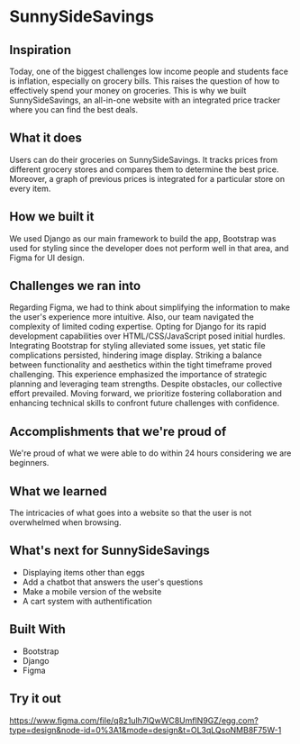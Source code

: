 # SunnySideSavings

## Inspiration

Today, one of the biggest challenges low income people and students face is inflation, especially on grocery bills. This raises the question of how to effectively spend your money on groceries. This is why we built SunnySideSavings, an all-in-one website with an integrated price tracker where you can find the best deals.
## What it does

Users can do their groceries on SunnySideSavings. It tracks prices from different grocery stores and compares them to determine the best price. Moreover, a graph of previous prices is integrated for a particular store on every item.
## How we built it

We used Django as our main framework to build the app, Bootstrap was used for styling since the developer does not perform well in that area, and Figma for UI design.
## Challenges we ran into

Regarding Figma, we had to think about simplifying the information to make the user's experience more intuitive. Also, our team navigated the complexity of limited coding expertise. Opting for Django for its rapid development capabilities over HTML/CSS/JavaScript posed initial hurdles. Integrating Bootstrap for styling alleviated some issues, yet static file complications persisted, hindering image display. Striking a balance between functionality and aesthetics within the tight timeframe proved challenging. This experience emphasized the importance of strategic planning and leveraging team strengths. Despite obstacles, our collective effort prevailed. Moving forward, we prioritize fostering collaboration and enhancing technical skills to confront future challenges with confidence.
## Accomplishments that we're proud of

We're proud of what we were able to do within 24 hours considering we are beginners.
## What we learned

The intricacies of what goes into a website so that the user is not overwhelmed when browsing.
## What's next for SunnySideSavings

- Displaying items other than eggs
- Add a chatbot that answers the user's questions
- Make a mobile version of the website
- A cart system with authentification

## Built With

- Bootstrap
- Django
- Figma

## Try it out
https://www.figma.com/file/q8z1ulh7lQwWC8UmflN9GZ/egg.com?type=design&node-id=0%3A1&mode=design&t=OL3qLQsoNMB8F75W-1
